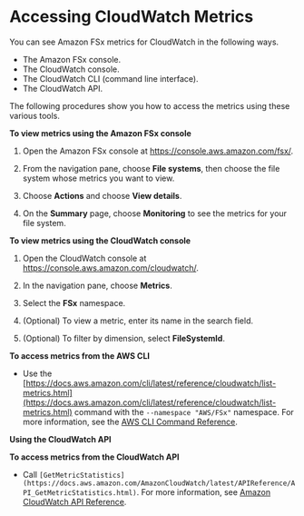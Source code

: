 # Accessing CloudWatch Metrics<a name="accessingmetrics"></a>

You can see Amazon FSx metrics for CloudWatch in the following ways\. 
+ The Amazon FSx console\.
+ The CloudWatch console\.
+ The CloudWatch CLI \(command line interface\)\.
+ The CloudWatch API\.

The following procedures show you how to access the metrics using these various tools\.

**To view metrics using the Amazon FSx console**

1. Open the Amazon FSx console at [https://console\.aws\.amazon\.com/fsx/](https://console.aws.amazon.com/fsx/)\.

1. From the navigation pane, choose **File systems**, then choose the file system whose metrics you want to view\.

1. Choose **Actions** and choose **View details**\. 

1. On the **Summary** page, choose **Monitoring** to see the metrics for your file system\. 

**To view metrics using the CloudWatch console**

1. Open the CloudWatch console at [https://console\.aws\.amazon\.com/cloudwatch/](https://console.aws.amazon.com/cloudwatch)\.

1. In the navigation pane, choose **Metrics**\. 

1. Select the **FSx** namespace\.

1. \(Optional\) To view a metric, enter its name in the search field\.

1. \(Optional\) To filter by dimension, select **FileSystemId**\.

**To access metrics from the AWS CLI**
+ Use the [https://docs.aws.amazon.com/cli/latest/reference/cloudwatch/list-metrics.html](https://docs.aws.amazon.com/cli/latest/reference/cloudwatch/list-metrics.html) command with the `--namespace "AWS/FSx"` namespace\. For more information, see the [AWS CLI Command Reference](https://docs.aws.amazon.com/cli/latest/reference/)\.

**Using the CloudWatch API**

**To access metrics from the CloudWatch API**
+ Call `[GetMetricStatistics](https://docs.aws.amazon.com/AmazonCloudWatch/latest/APIReference/API_GetMetricStatistics.html)`\. For more information, see [Amazon CloudWatch API Reference](https://docs.aws.amazon.com/AmazonCloudWatch/latest/APIReference/)\. 